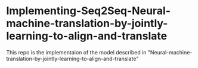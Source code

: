 # Implementing-Seq2Seq-Neural-machine-translation-by-jointly-learning-to-align-and-translate
This repo is the implementaion of the model described in "Neural-machine-translation-by-jointly-learning-to-align-and-translate" 
